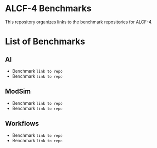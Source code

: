 # ALCF-4 Benchmarks
This repository organizes links to the benchmark repositories for ALCF-4. 


# List of Benchmarks

## AI

- Benchmark `link to repo`
- Benchmark `link to repo`

## ModSim

- Benchmark `link to repo`
- Benchmark `link to repo`

## Workflows

- Benchmark `link to repo`
- Benchmark `link to repo`

